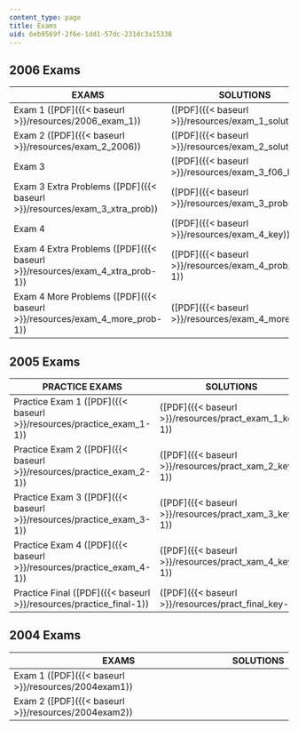 ```yaml
---
content_type: page
title: Exams
uid: 6eb9569f-2f6e-1dd1-57dc-231dc3a15338
---
```


2006 Exams
----------

| EXAMS | SOLUTIONS |
| --- | --- |
| Exam 1 ([PDF]({{< baseurl >}}/resources/2006_exam_1)) | ([PDF]({{< baseurl >}}/resources/exam_1_solutions)) |
| Exam 2 ([PDF]({{< baseurl >}}/resources/exam_2_2006)) | ([PDF]({{< baseurl >}}/resources/exam_2_solutions)) |
| Exam 3 | ([PDF]({{< baseurl >}}/resources/exam_3_f06_key)) |
| Exam 3 Extra Problems ([PDF]({{< baseurl >}}/resources/exam_3_xtra_prob)) | ([PDF]({{< baseurl >}}/resources/exam_3_probs_key)) |
| Exam 4 | ([PDF]({{< baseurl >}}/resources/exam_4_key)) |
| Exam 4 Extra Problems ([PDF]({{< baseurl >}}/resources/exam_4_xtra_prob-1)) | ([PDF]({{< baseurl >}}/resources/exam_4_prob_key-1)) |
| Exam 4 More Problems ([PDF]({{< baseurl >}}/resources/exam_4_more_prob-1)) | ([PDF]({{< baseurl >}}/resources/exam_4_more_key)) 

2005 Exams
----------

| PRACTICE EXAMS | SOLUTIONS |
| --- | --- |
| Practice Exam 1 ([PDF]({{< baseurl >}}/resources/practice_exam_1-1)) | ([PDF]({{< baseurl >}}/resources/pract_exam_1_key-1)) |
| Practice Exam 2 ([PDF]({{< baseurl >}}/resources/practice_exam_2-1)) | ([PDF]({{< baseurl >}}/resources/pract_xam_2_key-1)) |
| Practice Exam 3 ([PDF]({{< baseurl >}}/resources/practice_exam_3-1)) | ([PDF]({{< baseurl >}}/resources/pract_xam_3_key-1)) |
| Practice Exam 4 ([PDF]({{< baseurl >}}/resources/practice_exam_4-1)) | ([PDF]({{< baseurl >}}/resources/pract_xam_4_key-1)) |
| Practice Final ([PDF]({{< baseurl >}}/resources/practice_final-1)) | ([PDF]({{< baseurl >}}/resources/pract_final_key-1)) 

2004 Exams
----------

| EXAMS | SOLUTIONS |
| --- | --- |
| Exam 1 ([PDF]({{< baseurl >}}/resources/2004exam1)) | &nbsp; |
| Exam 2 ([PDF]({{< baseurl >}}/resources/2004exam2)) |